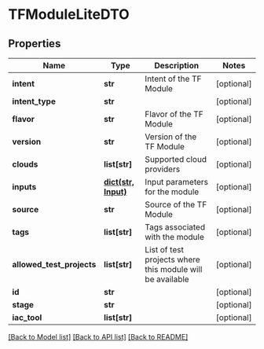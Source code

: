 # TFModuleLiteDTO

## Properties
Name | Type | Description | Notes
------------ | ------------- | ------------- | -------------
**intent** | **str** | Intent of the TF Module | [optional] 
**intent_type** | **str** |  | [optional] 
**flavor** | **str** | Flavor of the TF Module | [optional] 
**version** | **str** | Version of the TF Module | [optional] 
**clouds** | **list[str]** | Supported cloud providers | [optional] 
**inputs** | [**dict(str, Input)**](Input.md) | Input parameters for the module | [optional] 
**source** | **str** | Source of the TF Module | [optional] 
**tags** | **list[str]** | Tags associated with the module | [optional] 
**allowed_test_projects** | **list[str]** | List of test projects where this module will be available | [optional] 
**id** | **str** |  | [optional] 
**stage** | **str** |  | [optional] 
**iac_tool** | **list[str]** |  | [optional] 

[[Back to Model list]](../README.md#documentation-for-models) [[Back to API list]](../README.md#documentation-for-api-endpoints) [[Back to README]](../README.md)

